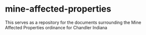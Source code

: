 # mine-affected-properties
This serves as a repository for the documents surrounding the Mine Affected Properties ordinance for Chandler Indiana
